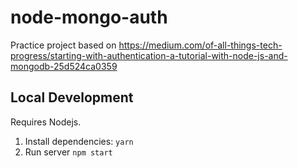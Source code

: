 # node-mongo-auth

Practice project based on https://medium.com/of-all-things-tech-progress/starting-with-authentication-a-tutorial-with-node-js-and-mongodb-25d524ca0359

## Local Development
Requires Nodejs.

1. Install dependencies: `yarn`
2. Run server `npm start`
